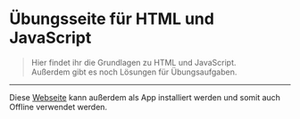 # Übungsseite für HTML und JavaScript

> Hier findet ihr die Grundlagen zu HTML und JavaScript.<br>
> Außerdem gibt es noch Lösungen für Übungsaufgaben.

---

Diese [Webseite](https://daborsten.github.io/Merkblatt/) kann außerdem als App installiert werden und somit auch Offline verwendet werden.
